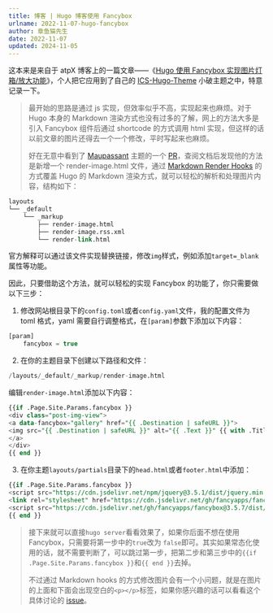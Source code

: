 ```yaml
---
title: 博客 | Hugo 博客使用 Fancybox
urlname: 2022-11-07-hugo-fancybox
author: 章鱼猫先生
date: 2022-11-07
updated: 2024-11-05
---
```


这本来是来自于 atpX 博客上的一篇文章——《[Hugo 使用 Fancybox 实现图片灯箱/放大功能](https://atpx.com/hugo-fancybox/)》，个人把它应用到了自己的 [ICS-Hugo-Theme](https://github.com/shenweiyan/ICS-Hugo-Theme) 小破主题之中，特意记录一下。

> 最开始的思路是通过 js 实现，但效率似乎不高，实现起来也麻烦。对于 Hugo 本身的 Markdown 渲染方式也没有过多的了解，网上的方法大多是引入 Fancybox 组件后通过 shortcode 的方式调用 html 实现，但这样的话以前文章的图片还得去一个一个修改，平时写起来也麻烦。
>
> 好在无意中看到了 [Maupassant](https://github.com/flysnow-org/maupassant-hugo) 主题的一个 [PR](https://github.com/flysnow-org/maupassant-hugo/pull/111/commits/ff9aac2e051e74ccb58278f151b133c171492721)，查阅文档后发现他的方法是新增一个 render-image.html 文件，通过 [Markdown Render Hooks](https://gohugo.io/getting-started/configuration-markup#markdown-render-hooks) 的方式覆盖 Hugo 的 Markdown 渲染方式，就可以轻松的解析和处理图片内容，结构如下：

```sql
layouts
└── _default
    └── _markup
        ├── render-image.html
        ├── render-image.rss.xml
        └── render-link.html
```

官方解释可以通过该文件实现替换链接，修改`img`样式，例如添加`target=_blank`属性等功能。

因此，只要借助这个方法，就可以轻松的实现 Fancybox 的功能了，你只需要做以下三步：

1.  修改网站根目录下的`config.toml`或者`config.yaml`文件，我的配置文件为 toml 格式，yaml 需要自行调整格式，在`[param]`参数下添加以下内容：

```sql
[param]
    fancybox = true
```

2.  在你的主题目录下创建以下路径和文件：

```sql
/layouts/_default/_markup/render-image.html
```

编辑`render-image.html`添加以下内容：

```sql
{{if .Page.Site.Params.fancybox }}
<div class="post-img-view">
<a data-fancybox="gallery" href="{{ .Destination | safeURL }}">
<img src="{{ .Destination | safeURL }}" alt="{{ .Text }}" {{ with .Title}} title="{{ . }}"{{ end }} />
</a>
</div>
{{ end }}
```

3.  在你主题`layouts/partials`目录下的`head.html`或者`footer.html`中添加：

```sql
{{if .Page.Site.Params.fancybox }}
<script src="https://cdn.jsdelivr.net/npm/jquery@3.5.1/dist/jquery.min.js"></script>
<link rel="stylesheet" href="https://cdn.jsdelivr.net/gh/fancyapps/fancybox@3.5.7/dist/jquery.fancybox.min.css" />
<script src="https://cdn.jsdelivr.net/gh/fancyapps/fancybox@3.5.7/dist/jquery.fancybox.min.js"></script>
{{ end }}
```

> 接下来就可以直接`hugo server`看看效果了，如果你后面不想在使用 Fancybox，只需要将第一步中的`true`改为 `false`即可。其实如果常态化使用的话，就不需要判断了，可以跳过第一步，把第二步和第三步中的`{{if .Page.Site.Params.fancybox }}`和`{{ end }}`去掉。
>
> 不过通过 Markdown hooks 的方式修改图片会有一个小问题，就是在图片的上面和下面会出现空白的`<p></p>`标签，如果你感兴趣的话可以看看这个具体讨论的 [issue](https://github.com/gohugoio/hugo/issues/6748)。
